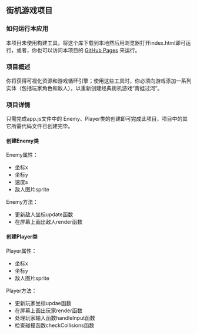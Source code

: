 
## 街机游戏项目

### 如何运行本应用
本项目未使用构建工具，将这个库下载到本地然后用浏览器打开index.html即可运行，或者，你也可以访问本项目的 [GitHub Pages](https://guanzhengwei.github.io/p1/) 来运行。

### 项目概述
你将获得可视化资源和游戏循环引擎；使用这些工具时，你必须向游戏添加一系列实体（包括玩家角色和敌人），以重新创建经典街机游戏“青蛙过河”。

### 项目详情

只需完成app.js文件中的 Enemy、Player类的创建即可完成此项目，项目中的其它所需代码文件已创建完毕。

#### 创建Enemy类

Enemy属性：
* 坐标x
* 坐标y
* 速度s
* 敌人图片sprite

Enemy方法：
* 更新敌人坐标update函数 
* 在屏幕上画出敌人render函数 

#### 创建Player类

Player属性：
* 坐标x
* 坐标y
* 敌人图片sprite

Player方法：
* 更新玩家坐标updae函数 
* 在屏幕上画出玩家render函数 
* 处理玩家输入函数handleInput函数 
* 检查碰撞函数checkCollisions函数 
